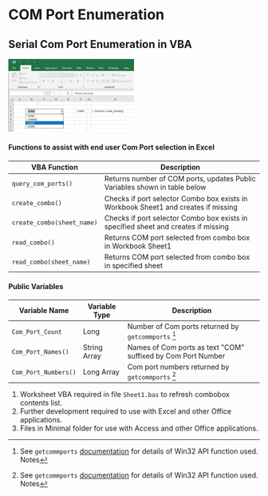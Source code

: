 # COM Port Enumeration
## Serial Com Port Enumeration in VBA

<img src="com_port_combo.jpg" alt="Excel Combo" title="Excel Combo Box" width="50%" height="50%">

#### Functions to assist with end user Com Port selection in Excel

| VBA Function                 | Description                                                                                                        |
| ---------------------------- | -------------------------------------------------------------------------------------------------------------------|
| `query_com_ports()`          | Returns number of COM ports, updates Public Variables shown in table below                                         |
| `create_combo()`             | Checks if port selector Combo box exists in Workbook Sheet1 and creates if missing                                 | 
| `create_combo(sheet_name)`   | Checks if port selector Combo box exists in specified sheet and creates if missing                                 |
| `read_combo()`               | Returns COM port selected from combo box in Workbook Sheet1                                                        |
| `read_combo(sheet_name)`     | Returns COM port selected from combo box in specified sheet                                                        |

#### Public Variables 
| Variable Name              | Variable Type    | Description                                                                                       |
| -------------------------- | -----------------|---------------------------------------------------------------------------------------------------|
| `Com_Port_Count`           | Long             | Number of Com ports returned by `getcommports` [^1]                                               |
| `Com_Port_Names()`         | String Array     | Names of Com ports as text "COM" suffixed by Com Port Number                                      |
| `Com_Port_Numbers()`       | Long Array       | Com port numbers returned by `getcommports` [^1]                                                  |

[^1]: See `getcommports` [documentation](https://learn.microsoft.com/en-us/windows/win32/api/winbase/nf-winbase-getcommports) for details of Win32 API function used.
Notes
1.  Worksheet VBA required in file `Sheet1.bas` to refresh combobox contents list. 
2.  Further development required to use with Excel and other Office applications.
3.  Files in Minimal folder for use with Access and other Office applications.
